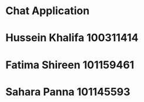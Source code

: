 #	Chat Application

#	Hussein Khalifa 	100311414
#	Fatima Shireen 		101159461
#	Sahara Panna 		101145593
